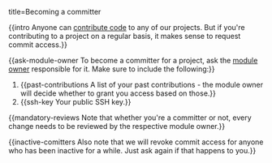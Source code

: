 title=Becoming a committer


{{intro Anyone can [contribute code](contribute) to any of our projects. But if you're contributing to a project on a regular basis, it makes sense to request commit access.}}

{{ask-module-owner To become a committer for a project, ask the [module owner](modules) responsible for it. Make sure to include the following:}}

1. {{past-contributions A list of your past contributions - the module owner will decide whether to grant you access based on those.}}
2. {{ssh-key Your public SSH key.}}

{{mandatory-reviews Note that whether you're a committer or not, every change needs to be reviewed by the respective module owner.}}

{{inactive-comitters Also note that we will revoke commit access for anyone who has been inactive for a while. Just ask again if that happens to you.}}
